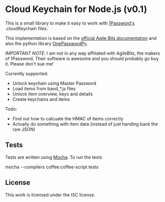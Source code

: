 # Cloud Keychain for Node.js (v0.1)

This is a small library to make it easy to work with
  [1Password's](http://agilebits.com/onepassword) .cloudKeychain files.

This implementation is based on the
  [official Agile Bits documentation](http://learn.agilebits.com/1Password4/Security/keychain-design.html)
  and also the python library [OnePasswordPy](http://github.com/roguelazer/onepasswordpy).

*IMPORTANT NOTE*: I am not in any way affiliated with AgileBits, the makers
  of 1Password. Their software is awesome and you should probably go buy it.
  Please don't sue me!

Currently supported:

- Unlock keychain using Master Password
- Load items from band_*.js files
- Unlock item overview, keys and details
- Create keychains and items


Todo:

- Find out how to calcuate the HMAC of items correctly
- Actually do something with item data (instead of just handing back the raw
JSON)

## Tests

Tests are written using [Mocha](http://visionmedia.github.com/mocha/).
To run the tests

  mocha --compilers coffee:coffee-script tests

License
-------
This work is licensed under the ISC license.